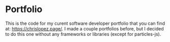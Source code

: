 # Portfolio

This is the code for my curent software developer portfolio that you can find at: https://chrislopez.page/. I made a couple portfolios before, but I decided to do this one without any frameworks or libraries (except for particles-js).
